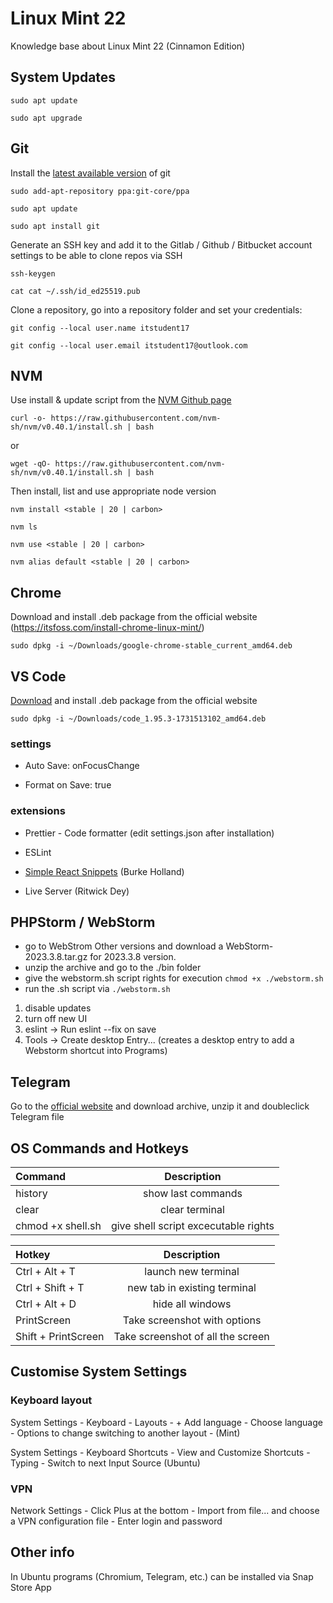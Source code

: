 # Linux Mint 22

Knowledge base about Linux Mint 22 (Cinnamon Edition)

## System Updates

`sudo apt update`

`sudo apt upgrade`

## Git

Install the [latest available version](https://git-scm.com/downloads/linux) of git

`sudo add-apt-repository ppa:git-core/ppa`

`sudo apt update`

`sudo apt install git`

Generate an SSH key and add it to the Gitlab / Github / Bitbucket account settings to be able to clone repos via SSH

`ssh-keygen`

`cat cat ~/.ssh/id_ed25519.pub`

Clone a repository, go into a repository folder and set your credentials:

`git config --local user.name itstudent17`

`git config --local user.email itstudent17@outlook.com`

## NVM

Use install & update script from the [NVM Github page](https://github.com/nvm-sh/nvm)

`curl -o- https://raw.githubusercontent.com/nvm-sh/nvm/v0.40.1/install.sh | bash`

or

`wget -qO- https://raw.githubusercontent.com/nvm-sh/nvm/v0.40.1/install.sh | bash`

Then install, list and use appropriate node version

`nvm install <stable | 20 | carbon>`

`nvm ls`

`nvm use <stable | 20 | carbon>`

`nvm alias default <stable | 20 | carbon>`

## Chrome

Download and install .deb package from the official website (https://itsfoss.com/install-chrome-linux-mint/)

`sudo dpkg -i ~/Downloads/google-chrome-stable_current_amd64.deb`

## VS Code

[Download](https://code.visualstudio.com/) and install .deb package from the official website

`sudo dpkg -i ~/Downloads/code_1.95.3-1731513102_amd64.deb`

### settings

* Auto Save: onFocusChange

* Format on Save: true

### extensions

* Prettier - Code formatter (edit settings.json after installation)

* ESLint

* [Simple React Snippets](https://marketplace.visualstudio.com/items?itemName=burkeholland.simple-react-snippets) (Burke Holland)

* Live Server (Ritwick Dey)

## PHPStorm / WebStorm

- go to WebStrom Other versions and download a WebStorm-2023.3.8.tar.gz for 2023.3.8 version.
- unzip the archive and go to the ./bin folder
- give the webstorm.sh script rights for execution `chmod +x ./webstorm.sh`
- run the .sh script via `./webstorm.sh`

1. disable updates
2. turn off new UI
3. eslint -> Run eslint --fix on save
4. Tools -> Create desktop Entry... (creates a desktop entry to add a Webstorm shortcut into Programs)

## Telegram

Go to the [official website](https://telegram.org/) and download archive, unzip it and doubleclick Telegram file

## OS Commands and Hotkeys

| Command |    Description     |
| :------ | :----------------: |
| history | show last commands |
| clear   |   clear terminal   |
| chmod +x shell.sh  |   give shell script excecutable rights |

| Hotkey           |         Description          |
| :--------------- | :--------------------------: |
| Ctrl + Alt + T   |     launch new terminal      |
| Ctrl + Shift + T | new tab in existing terminal |
| Ctrl + Alt + D | hide all windows |
| PrintScreen | Take screenshot with options  |
| Shift + PrintScreen | Take screenshot of all the screen  |

## Customise System Settings

### Keyboard layout

System Settings - Keyboard - Layouts - + Add language - Choose language - Options to change switching to another layout - (Mint)

System Settings - Keyboard Shortcuts - View and Customize Shortcuts - Typing - Switch to next Input Source (Ubuntu)

### VPN

Network Settings - Click Plus at the bottom - Import from file... and choose a VPN configuration file - Enter login and password

## Other info

In Ubuntu programs (Chromium, Telegram, etc.) can be installed via Snap Store App
